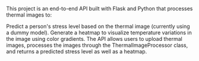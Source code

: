 This project is an end-to-end API built with Flask and Python that processes thermal images to:

Predict a person's stress level based on the thermal image (currently using a dummy model).
Generate a heatmap to visualize temperature variations in the image using color gradients.
The API allows users to upload thermal images, processes the images through the ThermalImageProcessor class, and returns a predicted stress level as well as a heatmap.

